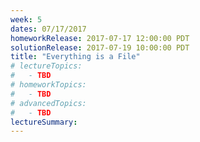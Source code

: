 ```yaml
---
week: 5
dates: 07/17/2017
homeworkRelease: 2017-07-17 12:00:00 PDT
solutionRelease: 2017-07-19 10:00:00 PDT
title: "Everything is a File"
# lectureTopics:
#   - TBD
# homeworkTopics:
#   - TBD
# advancedTopics:
#   - TBD
lectureSummary:
---
```


